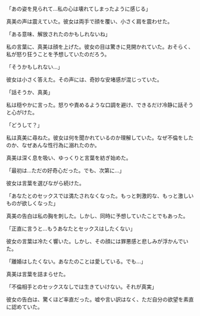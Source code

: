 「あの姿を見られて...私の心は壊れてしまったように感じる」

真美の声は震えていた。彼女は両手で顔を覆い、小さく肩を震わせた。

「ある意味、解放されたのかもしれないね」

私の言葉に、真美は顔を上げた。彼女の目は驚きに見開かれていた。おそらく、私が怒り狂うことを予想していたのだろう。

「そうかもしれない...」

彼女は小さく答えた。その声には、奇妙な安堵感が混じっていた。

「話そうか、真美」

私は穏やかに言った。怒りや責めるような口調を避け、できるだけ冷静に話そうと心がけた。

「どうして？」

私は真美に尋ねた。彼女は何を聞かれているのか理解していた。なぜ不倫をしたのか、なぜあんな性行為に溺れたのか。

真美は深く息を吸い、ゆっくりと言葉を紡ぎ始めた。

「最初は...ただの好奇心だった。でも、次第に...」

彼女は言葉を選びながら続けた。

「あなたとのセックスでは満たされなくなった。もっと刺激的な、もっと激しいものが欲しくなった」

真美の告白は私の胸を刺した。しかし、同時に予想していたことでもあった。

「正直に言うと...もうあなたとセックスはしたくない」

彼女の言葉は冷たく響いた。しかし、その顔には罪悪感と悲しみが浮かんでいた。

「離婚はしたくない。あなたのことは愛している。でも...」

真美は言葉を詰まらせた。

「不倫相手とのセックスなしでは生きていけない。それが真実」

彼女の告白は、驚くほど率直だった。嘘や言い訳はなく、ただ自分の欲望を素直に認めていた。